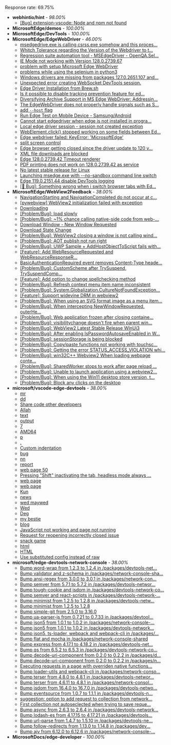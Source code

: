 Response rate: 69.75%

* **webhintio/hint** - _98.00%_
  * [[Bug] extension-vscode: Node and npm not found](https://github.com/webhintio/hint/issues/5954)
* **MicrosoftEdge/demos** - _100.00%_
* **MicrosoftEdge/DevTools** - _100.00%_
* **MicrosoftEdge/EdgeWebDriver** - _46.00%_
  * [msedgedrive.exe is calling csrss.exe somehow and this proces...](https://github.com/MicrosoftEdge/EdgeWebDriver/issues/172)
  * [Whitch Tolerance regarding the Version of the Webdriver to t...](https://github.com/MicrosoftEdge/EdgeWebDriver/issues/171)
  * [Regression suite automation tool - MSEdgeDriver - OpenQA.Sel...](https://github.com/MicrosoftEdge/EdgeWebDriver/issues/170)
  * [IE Mode not working with Version 128.0.2739.67](https://github.com/MicrosoftEdge/EdgeWebDriver/issues/169)
  * [problem with setup Microsoft Edge WebDriver ](https://github.com/MicrosoftEdge/EdgeWebDriver/issues/168)
  * [problems while using the selenium in python3](https://github.com/MicrosoftEdge/EdgeWebDriver/issues/167)
  * [Windows drivers are missing from packages 127.0.2651.107 and...](https://github.com/MicrosoftEdge/EdgeWebDriver/issues/166)
  * [Unexpected error creating WebSocket DevTools session.](https://github.com/MicrosoftEdge/EdgeWebDriver/issues/163)
  * [Edge Driver Installation from Brew.sh](https://github.com/MicrosoftEdge/EdgeWebDriver/issues/157)
  * [Is it possible to disable tracking prevention feature for ed...](https://github.com/MicrosoftEdge/EdgeWebDriver/issues/154)
  * [Diversifying Archive Support in MS Edge WebDriver: Addressin...](https://github.com/MicrosoftEdge/EdgeWebDriver/issues/153)
  * [The EdgeWebDriver does not properly handle signals such as S...](https://github.com/MicrosoftEdge/EdgeWebDriver/issues/152)
  * [add `--host` flag](https://github.com/MicrosoftEdge/EdgeWebDriver/issues/150)
  * [Run Edge Test on Mobile Device - Samsung/Android](https://github.com/MicrosoftEdge/EdgeWebDriver/issues/148)
  * [Cannot start edgedriver when edge is not installed in progra...](https://github.com/MicrosoftEdge/EdgeWebDriver/issues/144)
  * [Local edge driver session - session not created exception](https://github.com/MicrosoftEdge/EdgeWebDriver/issues/140)
  * [WebElement.click() stopped working on some fields between Ed...](https://github.com/MicrosoftEdge/EdgeWebDriver/issues/139)
  * [Edge webdriver failed: KeyError: 'MicrosoftEdge'](https://github.com/MicrosoftEdge/EdgeWebDriver/issues/138)
  * [split screen control](https://github.com/MicrosoftEdge/EdgeWebDriver/issues/137)
  * [Edge browser getting closed since the driver update to 120 v...](https://github.com/MicrosoftEdge/EdgeWebDriver/issues/135)
  * [XML file downloads are blocked](https://github.com/MicrosoftEdge/EdgeWebDriver/issues/133)
  * [Edge 128.0.2739.42 Timeout renderer](https://github.com/MicrosoftEdge/EdgeWebDriver/issues/165)
  * [PDF printing does not work on 128.0.2739.42 as service](https://github.com/MicrosoftEdge/EdgeWebDriver/issues/162)
  * [No latest stable release for Linux](https://github.com/MicrosoftEdge/EdgeWebDriver/issues/156)
  * [Launching msedge.exe with --no-sandbox command line switch](https://github.com/MicrosoftEdge/EdgeWebDriver/issues/141)
  * [Edge 119.0.2151.44 disable DevTools logging](https://github.com/MicrosoftEdge/EdgeWebDriver/issues/124)
  * [[🐛 Bug]: Something wrong when i switch browser tabs with Ed...](https://github.com/MicrosoftEdge/EdgeWebDriver/issues/123)
* **MicrosoftEdge/WebView2Feedback** - _38.00%_
  * [NavigationStarting and NavigationCompleted do not occur at c...](https://github.com/MicrosoftEdge/WebView2Feedback/issues/4892)
  * [[pywebview] WebView2 initialization failed with exception](https://github.com/MicrosoftEdge/WebView2Feedback/issues/4891)
  * [Downloading](https://github.com/MicrosoftEdge/WebView2Feedback/issues/4889)
  * [[Problem/Bug]: load slowly](https://github.com/MicrosoftEdge/WebView2Feedback/issues/4887)
  * [[Problem/Bug]: ~1% chance calling native-side code from web-...](https://github.com/MicrosoftEdge/WebView2Feedback/issues/4881)
  * [Download Window - New Window Requested](https://github.com/MicrosoftEdge/WebView2Feedback/issues/4875)
  * [Download State Change](https://github.com/MicrosoftEdge/WebView2Feedback/issues/4874)
  * [[Problem/Bug]: WebView2 closing a window is not calling wind...](https://github.com/MicrosoftEdge/WebView2Feedback/issues/4872)
  * [[Problem/Bug]: AOT publish not run right](https://github.com/MicrosoftEdge/WebView2Feedback/issues/4866)
  * [[Problem/Bug]: UWP Sample + AddHostObjectToScript fails with...](https://github.com/MicrosoftEdge/WebView2Feedback/issues/4856)
  * [[Feature]: Add WebResourceRequested and WebResourceResponseR...](https://github.com/MicrosoftEdge/WebView2Feedback/issues/4854)
  * [BasicAuthenticationRequired event removes Content-Type heade...](https://github.com/MicrosoftEdge/WebView2Feedback/issues/4853)
  * [[Problem/Bug]: CustomScheme after TrySuspend, TrySuspendComp...](https://github.com/MicrosoftEdge/WebView2Feedback/issues/4851)
  * [[Feature]: Add option to change spellchecking method](https://github.com/MicrosoftEdge/WebView2Feedback/issues/4840)
  * [[Problem/Bug]: Refresh context menu item name inconsistent](https://github.com/MicrosoftEdge/WebView2Feedback/issues/4836)
  * [[Problem/Bug]: System.Globalization.CultureNotFoundException...](https://github.com/MicrosoftEdge/WebView2Feedback/issues/4831)
  * [[Feature]: Support widevine DRM in webview2](https://github.com/MicrosoftEdge/WebView2Feedback/issues/4828)
  * [[Problem/Bug]: When using an SVG format image as a menu item...](https://github.com/MicrosoftEdge/WebView2Feedback/issues/4827)
  * [[Problem/Bug]: When intercepting NewWindowRequested, outerHe...](https://github.com/MicrosoftEdge/WebView2Feedback/issues/4821)
  * [[Problem/Bug]: Web application frozen after closing containe...](https://github.com/MicrosoftEdge/WebView2Feedback/issues/4820)
  * [[Problem/Bug]: visibilitychange doesn't fire when parent win...](https://github.com/MicrosoftEdge/WebView2Feedback/issues/4879)
  * [[Problem/Bug]: WebView2 Latest Stable Release WInUi3 ](https://github.com/MicrosoftEdge/WebView2Feedback/issues/4878)
  * [[Problem/Bug]: After enabling IsPasswordAutosaveEnabled in W...](https://github.com/MicrosoftEdge/WebView2Feedback/issues/4868)
  * [[Problem/Bug]: sessionStorage is being blocked](https://github.com/MicrosoftEdge/WebView2Feedback/issues/4864)
  * [[Problem/Bug]: Copy/paste functions not working with touchsc...](https://github.com/MicrosoftEdge/WebView2Feedback/issues/4861)
  * [[Problem/Bug]: Getting the error STATUS_ACCESS_VIOLATION whi...](https://github.com/MicrosoftEdge/WebView2Feedback/issues/4858)
  * [[Problem/Bug]: win32C++ Webview2  When loading webpage conte...](https://github.com/MicrosoftEdge/WebView2Feedback/issues/4855)
  * [[Problem/Bug]: SharedWorker stops to work after page reload ...](https://github.com/MicrosoftEdge/WebView2Feedback/issues/4852)
  * [[Problem/Bug]: Unable to launch application using a webview2...](https://github.com/MicrosoftEdge/WebView2Feedback/issues/4850)
  * [[Problem/Bug]: When using the Win11 desktop store version, t...](https://github.com/MicrosoftEdge/WebView2Feedback/issues/4839)
  * [[Problem/Bug]: Block any clicks on the desktop](https://github.com/MicrosoftEdge/WebView2Feedback/issues/4829)
* **microsoft/vscode-edge-devtools** - _38.00%_
  * [mr](https://github.com/microsoft/vscode-edge-devtools/issues/2532)
  * [dd](https://github.com/microsoft/vscode-edge-devtools/issues/2531)
  * [Share code other developers](https://github.com/microsoft/vscode-edge-devtools/issues/2529)
  * [Allah](https://github.com/microsoft/vscode-edge-devtools/issues/2528)
  * [text](https://github.com/microsoft/vscode-edge-devtools/issues/2527)
  * [output](https://github.com/microsoft/vscode-edge-devtools/issues/2526)
  * [7](https://github.com/microsoft/vscode-edge-devtools/issues/2525)
  * [AMD64](https://github.com/microsoft/vscode-edge-devtools/issues/2524)
  * [p](https://github.com/microsoft/vscode-edge-devtools/issues/2523)
  * [.](https://github.com/microsoft/vscode-edge-devtools/issues/2522)
  * [Custom indentation](https://github.com/microsoft/vscode-edge-devtools/issues/2521)
  * [bug](https://github.com/microsoft/vscode-edge-devtools/issues/2519)
  * [nn](https://github.com/microsoft/vscode-edge-devtools/issues/2518)
  * [report](https://github.com/microsoft/vscode-edge-devtools/issues/2517)
  * [web page 50](https://github.com/microsoft/vscode-edge-devtools/issues/2516)
  * [Pressing "Shift" inactivating the tab, headless mode always ...](https://github.com/microsoft/vscode-edge-devtools/issues/2515)
  * [web page](https://github.com/microsoft/vscode-edge-devtools/issues/2514)
  * [web page](https://github.com/microsoft/vscode-edge-devtools/issues/2513)
  * [Kun](https://github.com/microsoft/vscode-edge-devtools/issues/2511)
  * [news](https://github.com/microsoft/vscode-edge-devtools/issues/2510)
  * [wed maywed](https://github.com/microsoft/vscode-edge-devtools/issues/2509)
  * [Wed](https://github.com/microsoft/vscode-edge-devtools/issues/2508)
  * [Deg](https://github.com/microsoft/vscode-edge-devtools/issues/2506)
  * [my bestie](https://github.com/microsoft/vscode-edge-devtools/issues/2505)
  * [blog](https://github.com/microsoft/vscode-edge-devtools/issues/2502)
  * [JavaScript not working and page not running](https://github.com/microsoft/vscode-edge-devtools/issues/2499)
  * [Request for reopening incorrectly closed issue](https://github.com/microsoft/vscode-edge-devtools/issues/2482)
  * [snack game](https://github.com/microsoft/vscode-edge-devtools/issues/2512)
  * [html](https://github.com/microsoft/vscode-edge-devtools/issues/2507)
  * [HTML](https://github.com/microsoft/vscode-edge-devtools/issues/2503)
  * [Use substituted config instead of raw](https://github.com/microsoft/vscode-edge-devtools/pull/2485)
* **microsoft/edge-devtools-network-console** - _38.00%_
  * [Bump word-wrap from 1.2.3 to 1.2.4 in /packages/devtools-net...](https://github.com/microsoft/edge-devtools-network-console/pull/123)
  * [Bump validator and z-schema in /packages/network-console-sha...](https://github.com/microsoft/edge-devtools-network-console/pull/122)
  * [Bump ansi-regex from 3.0.0 to 3.0.1 in /packages/network-con...](https://github.com/microsoft/edge-devtools-network-console/pull/121)
  * [Bump semver from 5.7.1 to 5.7.2 in /packages/devtools-networ...](https://github.com/microsoft/edge-devtools-network-console/pull/120)
  * [Bump tough-cookie and jsdom in /packages/devtools-network-co...](https://github.com/microsoft/edge-devtools-network-console/pull/119)
  * [Bump semver and react-scripts in /packages/devtools-network-...](https://github.com/microsoft/edge-devtools-network-console/pull/117)
  * [Bump minimist from 1.2.5 to 1.2.8 in /packages/devtools-netw...](https://github.com/microsoft/edge-devtools-network-console/pull/112)
  * [Bump minimist from 1.2.5 to 1.2.8](https://github.com/microsoft/edge-devtools-network-console/pull/111)
  * [Bump simple-git from 2.5.0 to 3.16.0](https://github.com/microsoft/edge-devtools-network-console/pull/110)
  * [Bump ua-parser-js from 0.7.21 to 0.7.33 in /packages/devtool...](https://github.com/microsoft/edge-devtools-network-console/pull/109)
  * [Bump json5 from 1.0.1 to 1.0.2 in /packages/network-console-...](https://github.com/microsoft/edge-devtools-network-console/pull/108)
  * [Bump json5 from 1.0.1 to 1.0.2 in /packages/devtools-network...](https://github.com/microsoft/edge-devtools-network-console/pull/107)
  * [Bump json5, ts-loader, webpack and webpack-cli in /packages/...](https://github.com/microsoft/edge-devtools-network-console/pull/106)
  * [Bump flat and mocha in /packages/network-console-shared](https://github.com/microsoft/edge-devtools-network-console/pull/105)
  * [Bump express from 4.17.1 to 4.18.2 in /packages/devtools-net...](https://github.com/microsoft/edge-devtools-network-console/pull/104)
  * [Bump qs from 6.5.2 to 6.5.3 in /packages/devtools-network-co...](https://github.com/microsoft/edge-devtools-network-console/pull/103)
  * [Bump decode-uri-component from 0.2.0 to 0.2.2 in /packages/d...](https://github.com/microsoft/edge-devtools-network-console/pull/101)
  * [Bump decode-uri-component from 0.2.0 to 0.2.2 in /packages/n...](https://github.com/microsoft/edge-devtools-network-console/pull/100)
  * [Executing requests in a page with overriden native functions...](https://github.com/microsoft/edge-devtools-network-console/issues/99)
  * [Bump loader-utils and webpack-cli in /packages/network-conso...](https://github.com/microsoft/edge-devtools-network-console/pull/98)
  * [Bump terser from 4.8.0 to 4.8.1 in /packages/devtools-networ...](https://github.com/microsoft/edge-devtools-network-console/pull/97)
  * [Bump terser from 4.6.11 to 4.8.1 in /packages/network-consol...](https://github.com/microsoft/edge-devtools-network-console/pull/96)
  * [Bump jsdom from 16.4.0 to 16.7.0 in /packages/devtools-netwo...](https://github.com/microsoft/edge-devtools-network-console/pull/94)
  * [Bump eventsource from 1.0.7 to 1.1.1 in /packages/devtools-n...](https://github.com/microsoft/edge-devtools-network-console/pull/93)
  * [suggestion: option to add request to collection from network...](https://github.com/microsoft/edge-devtools-network-console/issues/92)
  * [First collection not autoseclected when trying to save reque...](https://github.com/microsoft/edge-devtools-network-console/issues/91)
  * [Bump async from 2.6.3 to 2.6.4 in /packages/devtools-network...](https://github.com/microsoft/edge-devtools-network-console/pull/90)
  * [Bump lodash-es from 4.17.15 to 4.17.21 in /packages/devtools...](https://github.com/microsoft/edge-devtools-network-console/pull/84)
  * [Bump url-parse from 1.4.7 to 1.5.10 in /packages/devtools-ne...](https://github.com/microsoft/edge-devtools-network-console/pull/83)
  * [Bump follow-redirects from 1.13.0 to 1.14.8 in /packages/dev...](https://github.com/microsoft/edge-devtools-network-console/pull/81)
  * [Bump ajv from 6.12.0 to 6.12.6 in /packages/network-console-...](https://github.com/microsoft/edge-devtools-network-console/pull/80)
* **MicrosoftDocs/edge-developer** - _100.00%_